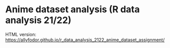 # Anime dataset analysis (R data analysis 21/22)

HTML version: https://allyfodor.github.io/r_data_analysis_2122_anime_dataset_assignment/
